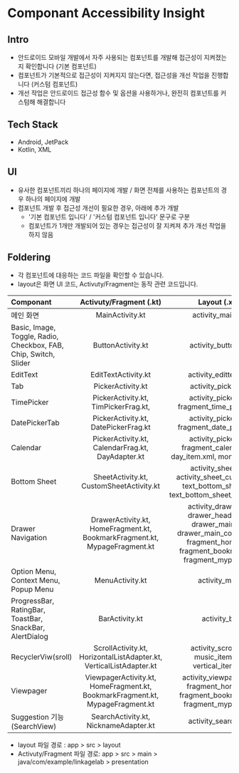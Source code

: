 # Componant Accessibility Insight

## Intro
- 안드로이드 모바일 개발에서 자주 사용되는 컴포넌트를 개발해 접근성이 지켜졌는지 확인합니다 (기본 컴포넌트)
- 컴포넌트가 기본적으로 접근성이 지켜지지 않는다면, 접근성을 개선 작업을 진행합니다 (커스텀 컴포넌트)
- 개선 작업은 안드로이드 접근성 함수 및 옵션을 사용하거나, 완전히 컴포넌트를 커스텀해 해결합니다


## Tech Stack
- Android, JetPack
- Kotlin, XML

## UI
- 유사한 컴포넌트끼리 하나의 페이지에 개발 / 화면 전체를 사용하는 컴포넌트의 경우 하나의 페이지에 개발
- 컴포넌트 개발 후 접근성 개선이 필요한 경우, 아래에 추가 개발
  - '기본 컴포넌트 입니다' / '커스텀 컴포넌트 입니다' 문구로 구분
  - 컴포넌트가 1개만 개발되어 있는 경우는 접근성이 잘 지켜져 추가 개선 작업을 하지 않음


## Foldering
- 각 컴포넌트에 대응하는 코드 파일을 확인할 수 있습니다.
- layout은 화면 UI 코드, Activuty/Fragment는 동작 관련 코드입니다. 

|  Componant | Activuty/Fragment (.kt) |  Layout (.xml) | 
| :----------- | :------------: | :------------: |
|  메인 화면 |   MainActivity.kt   |   activity_main.xml  |
|  Basic, Image, Toggle, Radio, Checkbox, FAB, Chip, Switch, Slider |   ButtonActivity.kt   |   activity_button.xml  |
|  EditText  |   EditTextActivity.kt   |  activity_edittext.xml  |
|  Tab  |   PickerActivity.kt   |  activity_picker.xml  |
|  TimePicker  |   PickerActivity.kt, TimPickerFrag.kt,  |  activity_picker.xml, fragment_time_picker.xml |
|  DatePickerTab  |   PickerActivity.kt, DatePickerFrag.kt  |  activity_picker.xml, fragment_date_picker.xml  |
|  Calendar  |   PickerActivity.kt, CalendarFrag.kt, DayAdapter.kt  |  activity_picker.xml, fragment_calendar.xml, day_item.xml, month_item.xml  |
|  Bottom Sheet  |  SheetActivity.kt, CustomSheetActivity.kt    |    activity_sheet.xml,  activity_sheet_custom.xml, text_bottom_sheet.xml, text_bottom_sheet_custom.xml  |
|  Drawer Navigation  |   DrawerActivity.kt, HomeFragment.kt, BookmarkFragment.kt, MypageFragment.kt    |    activity_drawer.xml, drawer_header.xml, drawer_main.xml, drawer_main_content.xml, fragment_home.xml, fragment_bookmark.xml, fragment_mypage.xml  |
| Option Menu, Context Menu, Popup Menu  |   MenuActivity.kt   |   activity_menu  |
| ProgressBar, RatingBar, ToastBar, SnackBar, AlertDialog  |  BarActivity.kt    |   activity_bar  |
| RecyclerViw(sroll)  |  ScrollActivity.kt, HorizontalListAdapter.kt, VerticalListAdapter.kt   |   activity_scroll.xml, music_item.xml, vertical_item.xml  |
| Viewpager |  ViewpagerActivity.kt, HomeFragment.kt, BookmarkFragment.kt, MypageFragment.kt    |   activity_viewpager.xml,  fragment_home.xml, fragment_bookmark.xml, fragment_mypage.xml    |
| Suggestion 기능 (SearchView) |  SearchActivity.kt, NicknameAdapter.kt   |  activity_searchview  |


- layout 파일 경로 : app > src > layout
- Activuty/Fragment 파일 경로: app > src > main > java/com/example/linkagelab > presentation
